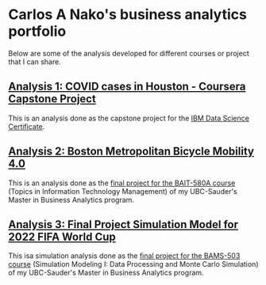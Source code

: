 # Carlos A Nako's business analytics portfolio

Below are some of the analysis developed for different courses or project that I can share.  

## [Analysis 1: COVID cases in Houston - Coursera Capstone Project](https://github.com/cnako/Coursera_Capstone/tree/master)

This is an analysis done as the capstone project for the [IBM Data Science Certificate](https://www.coursera.org/account/accomplishments/specialization/certificate/PC4WVCPG3NEH). 

## [Analysis 2: Boston Metropolitan Bicycle Mobility 4.0](https://htmlpreview.github.io/?https://github.com/cnako/MBAN/blob/main/BAIT580A-Topics%20in%20Information%20Technology%20Management/Boston%20Metropolitan%20Bicycle%20Mobility%204.0%20-%20Group%201%20Final%20Report%20(1).html)

This is an analysis done as the [final project for the BAIT-580A course](https://github.com/cnako/MBAN/tree/main/BAIT580A-Topics%20in%20Information%20Technology%20Management) (Topics in Information Technology Management) of my UBC-Sauder's Master in Business Analytics program.

## [Analysis 3: Final Project Simulation Model for 2022 FIFA World Cup](https://htmlpreview.github.io/?https://github.com/cnako/MBAN/blob/main/BAMS%20503%20-%20Simulation%20Modeling%20I:%20Data%20Processing%20and%20Monte%20Carlo%20Simulation/Fifa%20World%20Cup%202022%20Simulation%5BRevisited%5D.html)

This isa simulation analysis done as the [final project for the BAMS-503 course](https://github.com/cnako/MBAN/tree/main/BAMS%20503%20-%20Simulation%20Modeling%20I%3A%20Data%20Processing%20and%20Monte%20Carlo%20Simulation) (Simulation Modeling I: Data Processing and Monte Carlo Simulation) of my UBC-Sauder's Master in Business Analytics program.
